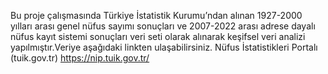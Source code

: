 Bu proje çalışmasında Türkiye İstatistik Kurumu’ndan alınan 1927-2000 yılları arası genel nüfus sayımı sonuçları ve 2007-2022 arası adrese dayalı nüfus kayıt sistemi sonuçları veri seti olarak alınarak keşifsel veri analizi yapılmıştır.Veriye aşağıdaki linkten ulaşabilirsiniz.
Nüfus İstatistikleri Portalı (tuik.gov.tr)
https://nip.tuik.gov.tr/
